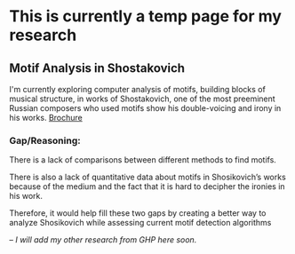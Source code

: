 # This is currently a temp page for my research

## Motif Analysis in Shostakovich 

I'm currently exploring computer analysis of motifs, building blocks of musical structure, in works of Shostakovich, one of the most preeminent Russian composers who used motifs show his double-voicing and irony in his works. [Brochure](https://george.chemmala.com/media/Project%20Brochure.pdf)

### Gap/Reasoning:
There is a lack of comparisons between different methods to find motifs.

There is also a lack of quantitative data about motifs in Shosikovich’s works because of the medium and the fact that it is hard to decipher the ironies in his work.

Therefore, it would help fill these two gaps by creating a better way to analyze Shosikovich while assessing current motif detection algorithms

– *I will add my other research from GHP here soon.*